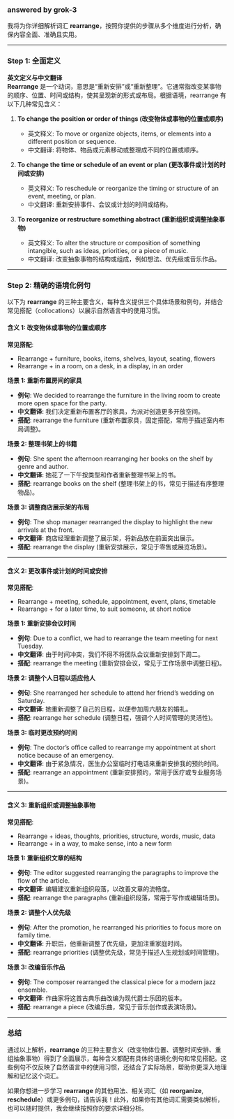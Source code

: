 ### answered by grok-3
我将为你详细解析词汇 **rearrange**，按照你提供的步骤从多个维度进行分析，确保内容全面、准确且实用。

---

### Step 1: 全面定义

**英文定义与中文翻译**  
**Rearrange** 是一个动词，意思是“重新安排”或“重新整理”。它通常指改变某事物的顺序、位置、时间或结构，使其呈现新的形式或布局。根据语境，rearrange 有以下几种常见含义：

1. **To change the position or order of things (改变物体或事物的位置或顺序)**  
   - 英文释义: To move or organize objects, items, or elements into a different position or sequence.  
   - 中文翻译: 将物体、物品或元素移动或整理成不同的位置或顺序。  

2. **To change the time or schedule of an event or plan (更改事件或计划的时间或安排)**  
   - 英文释义: To reschedule or reorganize the timing or structure of an event, meeting, or plan.  
   - 中文翻译: 重新安排事件、会议或计划的时间或结构。  

3. **To reorganize or restructure something abstract (重新组织或调整抽象事物)**  
   - 英文释义: To alter the structure or composition of something intangible, such as ideas, priorities, or a piece of music.  
   - 中文翻译: 改变抽象事物的结构或组成，例如想法、优先级或音乐作品。

---

### Step 2: 精确的语境化例句

以下为 **rearrange** 的三种主要含义，每种含义提供三个具体场景和例句，并结合常见搭配（collocations）以展示自然语言中的使用习惯。

#### 含义 1: 改变物体或事物的位置或顺序  
**常见搭配**:  
- Rearrange + furniture, books, items, shelves, layout, seating, flowers  
- Rearrange + in a room, on a desk, in a display, in an order  

**场景 1: 重新布置房间的家具**  
- **例句**: We decided to rearrange the furniture in the living room to create more open space for the party.  
- **中文翻译**: 我们决定重新布置客厅的家具，为派对创造更多开放空间。  
- **搭配**: rearrange the furniture (重新布置家具，固定搭配，常用于描述室内布局调整)。  

**场景 2: 整理书架上的书籍**  
- **例句**: She spent the afternoon rearranging her books on the shelf by genre and author.  
- **中文翻译**: 她花了一下午按类型和作者重新整理书架上的书。  
- **搭配**: rearrange books on the shelf (整理书架上的书，常见于描述有序整理物品)。  

**场景 3: 调整商店展示架的布局**  
- **例句**: The shop manager rearranged the display to highlight the new arrivals at the front.  
- **中文翻译**: 商店经理重新调整了展示架，将新品放在前面突出展示。  
- **搭配**: rearrange the display (重新安排展示，常见于零售或展览场景)。  

---

#### 含义 2: 更改事件或计划的时间或安排  
**常见搭配**:  
- Rearrange + meeting, schedule, appointment, event, plans, timetable  
- Rearrange + for a later time, to suit someone, at short notice  

**场景 1: 重新安排会议时间**  
- **例句**: Due to a conflict, we had to rearrange the team meeting for next Tuesday.  
- **中文翻译**: 由于时间冲突，我们不得不将团队会议重新安排到下周二。  
- **搭配**: rearrange the meeting (重新安排会议，常见于工作场景中调整日程)。  

**场景 2: 调整个人日程以适应他人**  
- **例句**: She rearranged her schedule to attend her friend’s wedding on Saturday.  
- **中文翻译**: 她重新调整了自己的日程，以便参加周六朋友的婚礼。  
- **搭配**: rearrange her schedule (调整日程，强调个人时间管理的灵活性)。  

**场景 3: 临时更改预约时间**  
- **例句**: The doctor’s office called to rearrange my appointment at short notice because of an emergency.  
- **中文翻译**: 由于紧急情况，医生办公室临时打电话来重新安排我的预约时间。  
- **搭配**: rearrange an appointment (重新安排预约，常用于医疗或专业服务场景)。  

---

#### 含义 3: 重新组织或调整抽象事物  
**常见搭配**:  
- Rearrange + ideas, thoughts, priorities, structure, words, music, data  
- Rearrange + in a way, to make sense, into a new form  

**场景 1: 重新组织文章的结构**  
- **例句**: The editor suggested rearranging the paragraphs to improve the flow of the article.  
- **中文翻译**: 编辑建议重新组织段落，以改善文章的流畅度。  
- **搭配**: rearrange the paragraphs (重新组织段落，常用于写作或编辑场景)。  

**场景 2: 调整个人优先级**  
- **例句**: After the promotion, he rearranged his priorities to focus more on family time.  
- **中文翻译**: 升职后，他重新调整了优先级，更加注重家庭时间。  
- **搭配**: rearrange priorities (调整优先级，常见于描述人生规划或时间管理)。  

**场景 3: 改编音乐作品**  
- **例句**: The composer rearranged the classical piece for a modern jazz ensemble.  
- **中文翻译**: 作曲家将这首古典乐曲改编为现代爵士乐团的版本。  
- **搭配**: rearrange a piece (改编乐曲，常见于音乐创作或表演场景)。  

---

### 总结  
通过以上解析，**rearrange** 的三种主要含义（改变物体位置、调整时间安排、重组抽象事物）得到了全面展示，每种含义都配有具体的语境化例句和常见搭配。这些例句不仅反映了自然语言中的使用习惯，还结合了实际场景，帮助你更深入地理解和记忆这个词汇。

如果你想进一步学习 **rearrange** 的其他用法、相关词汇（如 **reorganize**, **reschedule**）或更多例句，请告诉我！此外，如果你有其他词汇需要类似解析，也可以随时提供，我会继续按照你的要求详细分析。